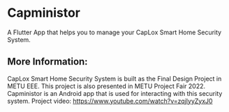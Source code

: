 # Capministor

A Flutter App that helps you to manage your CapLox Smart Home Security System.

## More Information:
CapLox Smart Home Security System is built as the Final Design Project in METU EEE. This project is also presented in METU Project Fair 2022.
Capministor is an Android app that is used for interacting with this security system.
Project video:
https://www.youtube.com/watch?v=zqjlyyZyxJ0
